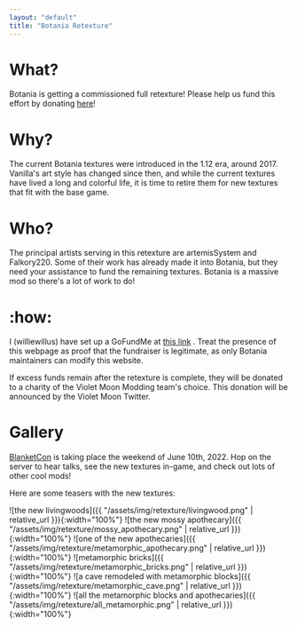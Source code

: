```yaml
---
layout: "default"
title: "Botania Retexture"
---
```


# What?

Botania is getting a commissioned full retexture! Please help us fund this effort by
donating [here][fundraiser]!

# Why?

The current Botania textures were introduced in the 1.12 era, around 2017. Vanilla's
art style has changed since then, and while the current textures have lived a long
and colorful life, it is time to retire them for new textures that fit with the base game.

# Who?

The principal artists serving in this retexture are artemisSystem and Falkory220.
Some of their work has already made it into Botania, but they need your assistance to
fund the remaining textures. Botania is a massive mod so there's a lot of work to do!

# :how:

I (williewillus) have set up a GoFundMe at [this link][fundraiser] .
Treat the presence of this webpage as proof that the fundraiser is legitimate, as only
Botania maintainers can modify this website.

If excess funds remain after the retexture is complete, they will be donated to a
charity of the Violet Moon Modding team's choice. This donation will be announced
by the Violet Moon Twitter.

# Gallery

[BlanketCon](https://blanketcon.modfest.net) is taking place the weekend of June
10th, 2022. Hop on the server to hear talks, see the new textures in-game, and check out
lots of other cool mods!

Here are some teasers with the new textures:

![the new livingwoods]({{ "/assets/img/retexture/livingwood.png" | relative_url }}){:width="100%"}
![the new mossy apothecary]({{ "/assets/img/retexture/mossy_apothecary.png" | relative_url }}){:width="100%"}
![one of the new apothecaries]({{ "/assets/img/retexture/metamorphic_apothecary.png" | relative_url }}){:width="100%"}
![metamorphic bricks]({{ "/assets/img/retexture/metamorphic_bricks.png" | relative_url }}){:width="100%"}
![a cave remodeled with metamorphic blocks]({{ "/assets/img/retexture/metamorphic_cave.png" | relative_url }}){:width="100%"}
![all the metamorphic blocks and apothecaries]({{ "/assets/img/retexture/all_metamorphic.png" | relative_url }}){:width="100%"}

[fundraiser]: https://www.gofundme.com/f/botania-retexture
